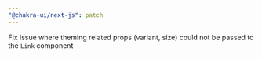 ```yaml
---
"@chakra-ui/next-js": patch
---
```


Fix issue where theming related props (variant, size) could not be passed to the
`Link` component
